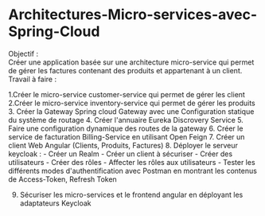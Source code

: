# Architectures-Micro-services-avec-Spring-Cloud
Objectif :  
Créer une application basée sur une architecture micro-service qui permet de gérer les factures contenant des produits et appartenant à un client.
Travail à faire :

1.Créer le micro-service customer-service qui permet de gérer les client
2.Créer le micro-service inventory-service qui permet de gérer les produits
3. Créer la Gateway Spring cloud Gateway avec une Configuration statique du système de routage
4. Créer l'annuaire Eureka Discrovery Service
5. Faire une configuration dynamique des routes de la gateway
6. Créer le service de facturation Billing-Service en utilisant Open Feign
7. Créer un client Web Angular (Clients, Produits, Factures)
8. Déployer le serveur keycloak :
     - Créer un Realm
     - Créer un client à sécuriser
     - Créer des utilisateurs
     - Créer des rôles
     - Affecter les rôles aux utilisateurs
     - Tester les différents modes d'authentification avec Postman en montrant les contenus de Access-Token, Refresh Token 

9. Sécuriser les micro-services et le frontend angular en déployant les adaptateurs Keycloak
